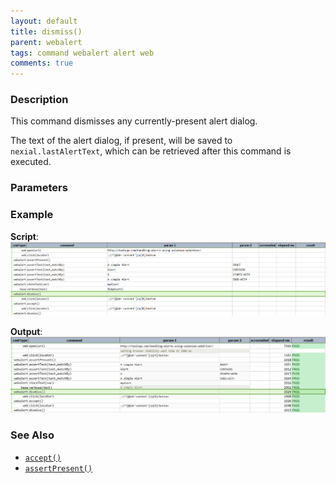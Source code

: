 ```yaml
---
layout: default
title: dismiss()
parent: webalert
tags: command webalert alert web
comments: true
---
```



### Description
This command dismisses any currently-present alert dialog.  

The text of the alert dialog, if present, will be saved to `nexial.lastAlertText`, which can be retrieved after this
command is executed.


### Parameters


### Example
**Script**:<br/>
![](image/dismiss_01.png)

**Output**:<br/>
![](image/dismiss_02.png)


### See Also
- [`accept()`](accept())
- [`assertPresent()`](assertPresent())
